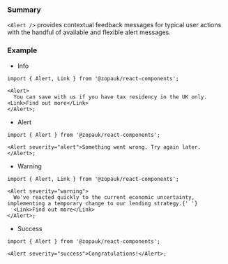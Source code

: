 ### Summary

`<Alert />` provides contextual feedback messages for typical user actions with the handful of available and flexible alert messages.

### Example

- Info

```tsx
import { Alert, Link } from '@zopauk/react-components';

<Alert>
  You can save with us if you have tax residency in the UK only. <Link>Find out more</Link>
</Alert>;
```

- Alert

```tsx
import { Alert } from '@zopauk/react-components';

<Alert severity="alert">Something went wrong. Try again later.</Alert>;
```

- Warning

```tsx
import { Alert, Link } from '@zopauk/react-components';

<Alert severity="warning">
  We've reacted quickly to the current economic uncertainty, implementing a temporary change to our lending strategy.{' '}
  <Link>Find out more</Link>
</Alert>;
```

- Success

```tsx
import { Alert } from '@zopauk/react-components';

<Alert severity="success">Congratulations!</Alert>;
```
